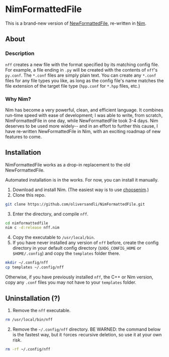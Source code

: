 # NimFormattedFile

This is a brand-new version of [NewFormattedFile](https://github.com/oliversandli/NewFormattedFile), re-written in [Nim](https://nim-lang.org/).

## About

### Description

`nff` creates a new file with the format specified by its matching config file. For example, a file ending in `.py` will be created with the contents of `nff`'s `py.conf`. The `*.conf` files are simply plain text. You can create any `*.conf` files for any file types you like, as long as the config file's name matches the file extension of the target file type (`hpp.conf` for `*.hpp` files, etc.)

### Why Nim?

Nim has become a very powerful, clean, and efficient language. It combines run-time speed with ease of development; I was able to write, from scratch, NimFormattedFile in one day, while NewFormattedFile took 3-4 days. Nim deserves to be used more widely-- and in an effort to further this cause, I have re-written NewFormattedFile in Nim, with an exciting roadmap of new features to come.

## Installation

NimFormattedFile works as a drop-in replacement to the old NewFormattedFile.

Automated installation is in the works. For now, you can install it manually.

1. Download and install Nim. (The easiest way is to use [choosenim](https://github.com/dom96/choosenim#choosenim).)
2. Clone this repo.
```bash
git clone https://github.com/oliversandli/NimFormattedFile.git
```
3. Enter the directory, and compile `nff`.
```bash
cd nimformattedfile
nim c -d:release nff.nim
```
4. Copy the executable to `/usr/local/bin`.
5. If you have never installed any version of `nff` before, create the config directory in your default config directory (`$XDG_CONFIG_HOME` or `$HOME/.config`) and copy the `templates` folder there.
```bash
mkdir ~/.config/nff
cp templates ~/.config/nff
```
Otherwise, if you have previously installed `nff`, the C++ or Nim version, copy any `.conf` files you may not have to your `templates` folder.

## Uninstallation (?)

1. Remove the `nff` executable.
```bash
rm /usr/local/bin/nff
```
2. Remove the `~/.config/nff` directory. BE WARNED: the command below is the fastest way, but it `f`orces `r`ecursive deletion, so use it at your own risk.
```bash
rm -rf ~/.config/nff
```


